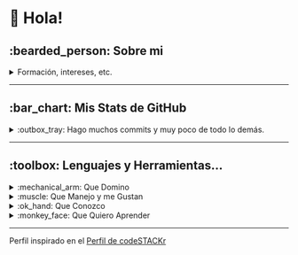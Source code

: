 # :wave: Hola!

<section>
  <h2>
    :bearded_person: Sobre mi
  </h2>
  <details>
    <summary> 
      Formación, intereses, etc. 
    </summary>
    <lu>
      <li>
        :robot: Soy estudiante de Pregrado de Ingenirería Civil en Computación con  Major en Sistemas Autónomos y Robóticos, y Minor de Profundidad en Automatización e Inteligencia Computacional(Area de Control y Automatización).
      </li>
      <li>
        :smiley_cat: Me encanta todo lo relacionado con ciencias de la computación y su implementación en problemas reales del dia a dia. 
      </li>
      <li>
        :mag_right: Busco oportunidades para aplicar todo lo que he aprendido sin importar la escala, industria o campo al cual se aplique.
      </li>
      <li>
        :dart: Mis objetivos para este 2020 son completar los cursos de mi semestre en la universidad y conseguir una práctica profesional para el 2021.
      </li>
      <li>
        :tada: Me encanta jugar Tennis, hacer ejercicio, cocinar sin lavar los platos, y jugar CATAN con amigos.
      </li>
    </lu>
  </details>
</section>

***

<section>
  <h2>
    :bar_chart: Mis Stats de GitHub
  </h2>
  <details>
    <summary>
      :outbox_tray: Hago muchos commits y muy poco de todo lo demás.
    </summary>
    <img 
      alt="GitHub Stats"
      src="https://github-readme-stats.vercel.app/api?username=HenryBlairG&count_private=true&show_icons=true"
    />
  </details>
</section>

***

<section>
    <h2>
        :toolbox: Lenguajes y Herramientas...
    </h2>
    <details>
      <summary>
        :mechanical_arm: Que Domino
      </summary>
      <img 
        alt="Python"
        width=30px
        src="https://seeklogo.com/images/P/python-logo-A32636CAA3-seeklogo.com.png"
      />
      <img 
        alt="Terminal"
        width=30px
        src="https://camo.githubusercontent.com/bbfa2a5c01460358f6e1d761b08211d2be318447/687474703a2f2f656c656d656e746172792e696f2f696d616765732f646f63732f68756d616e2d696e746572666163652d67756964656c696e65732f69636f6e732f36342f7574696c69746965732d7465726d696e616c2e737667"
      />
      <img 
        alt="Git"
        width=30px
        src="https://raw.githubusercontent.com/github/explore/80688e429a7d4ef2fca1e82350fe8e3517d3494d/topics/git/git.png"
      />
      <img 
        alt="VS Code"
        width=30px
        src="https://raw.githubusercontent.com/github/explore/80688e429a7d4ef2fca1e82350fe8e3517d3494d/topics/visual-studio-code/visual-studio-code.png"
      />
  </details>
  <details>
    <summary>
      :muscle: Que Manejo y me Gustan
    </summary>
  </details>
  <details>
    <summary>
      :ok_hand: Que Conozco
    </summary>
  </details>
  <details>
    <summary>
      :monkey_face: Que Quiero Aprender
    </summary>
  </details>
</section>

***

Perfil inspirado en el [Perfil de codeSTACKr](https://github.com/codeSTACKr/codeSTACKr/blob/master/README.md)

